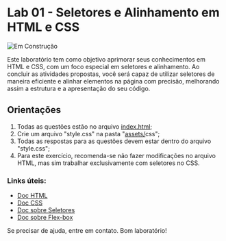 # Lab 01 - Seletores e Alinhamento em HTML e CSS

![Em Construção](https://img.shields.io/badge/🚧%20Em%20Construção-grey?style=for-the-badge)

Este laboratório tem como objetivo aprimorar seus conhecimentos em HTML e CSS, com um foco especial em seletores e alinhamento. Ao concluir as atividades propostas, você será capaz de utilizar seletores de maneira eficiente e alinhar elementos na página com precisão, melhorando assim a estrutura e a apresentação do seu código.

## Orientações
1. Todas as questões estão no arquivo [index.html](index.html);
2. Crie um arquivo "style.css" na pasta "[assets/](./assets/)css";
3. Todas as respostas para as questões devem estar dentro do arquivo "style.css";
4. Para este exercício, recomenda-se não fazer modificações no arquivo HTML, mas sim trabalhar exclusivamente com seletores no CSS.

### Links úteis:
- [Doc HTML](https://www.w3schools.com/html/)
- [Doc CSS](https://www.w3schools.com/css/)
- [Doc sobre Seletores](https://www.w3schools.com/cssref/css_selectors.php)
- [Doc sobre Flex-box](https://css-tricks.com/snippets/css/a-guide-to-flexbox/)

Se precisar de ajuda, entre em contato. Bom laboratório!